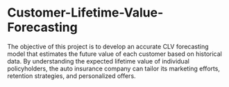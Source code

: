 # Customer-Lifetime-Value-Forecasting
The objective of this project is to develop an accurate CLV forecasting model that estimates the future value of each customer based on historical data. By understanding the expected lifetime value of individual policyholders, the auto insurance company can tailor its marketing efforts, retention strategies, and personalized offers.
